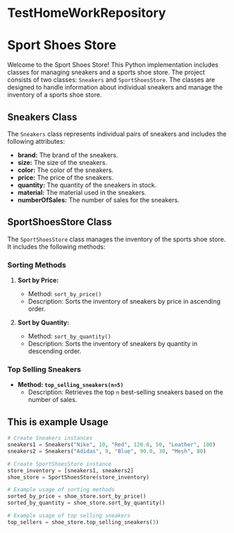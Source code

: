 # TestHomeWorkRepository

# Sport Shoes Store

Welcome to the Sport Shoes Store! This Python implementation includes classes for managing sneakers and a sports shoe store. The project consists of two classes: `Sneakers` and `SportShoesStore`. The classes are designed to handle information about individual sneakers and manage the inventory of a sports shoe store.

## Sneakers Class

The `Sneakers` class represents individual pairs of sneakers and includes the following attributes:

- **brand:** The brand of the sneakers.
- **size:** The size of the sneakers.
- **color:** The color of the sneakers.
- **price:** The price of the sneakers.
- **quantity:** The quantity of the sneakers in stock.
- **material:** The material used in the sneakers.
- **numberOfSales:** The number of sales for the sneakers.

## SportShoesStore Class

The `SportShoesStore` class manages the inventory of the sports shoe store. It includes the following methods:

### Sorting Methods

1. **Sort by Price:**
   - Method: `sort_by_price()`
   - Description: Sorts the inventory of sneakers by price in ascending order.

2. **Sort by Quantity:**
   - Method: `sort_by_quantity()`
   - Description: Sorts the inventory of sneakers by quantity in descending order.

### Top Selling Sneakers

- **Method: `top_selling_sneakers(n=5)`**
  - Description: Retrieves the top `n` best-selling sneakers based on the number of sales.

## This is example Usage


```python
# Create Sneakers instances
sneakers1 = Sneakers("Nike", 10, "Red", 120.0, 50, "Leather", 100)
sneakers2 = Sneakers("Adidas", 9, "Blue", 90.0, 30, "Mesh", 80)

# Create SportShoesStore instance
store_inventory = [sneakers1, sneakers2]
shoe_store = SportShoesStore(store_inventory)

# Example usage of sorting methods
sorted_by_price = shoe_store.sort_by_price()
sorted_by_quantity = shoe_store.sort_by_quantity()

# Example usage of top selling sneakers
top_sellers = shoe_store.top_selling_sneakers(3)
